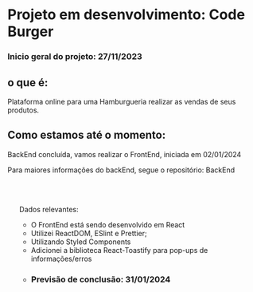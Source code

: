 # Projeto em desenvolvimento: Code Burger

### Inicio geral do projeto: 27/11/2023

## o que é:
<p>Plataforma online para uma Hamburgueria realizar as vendas de seus produtos.</p>

## Como estamos até o momento:
<p>BackEnd concluída, vamos realizar o FrontEnd, iniciada em 02/01/2024</p>
<p>Para maiores informações do backEnd, segue o repositório: <a href: "https://github.com/FlaviaRamosdaSilva/CodeBurger/tree/main">BackEnd</a></p>
<br>
<br>
<ul> Dados relevantes:<ul>
<li>O FrontEnd está sendo desenvolvido em React</li>
<li>Utilizei ReactDOM, ESlint e Prettier;</li>
<li>Utilizando Styled Components</li>
<li>Adicionei a biblioteca React-Toastify para pop-ups de informações/erros<li>


### Previsão de conclusão: 31/01/2024